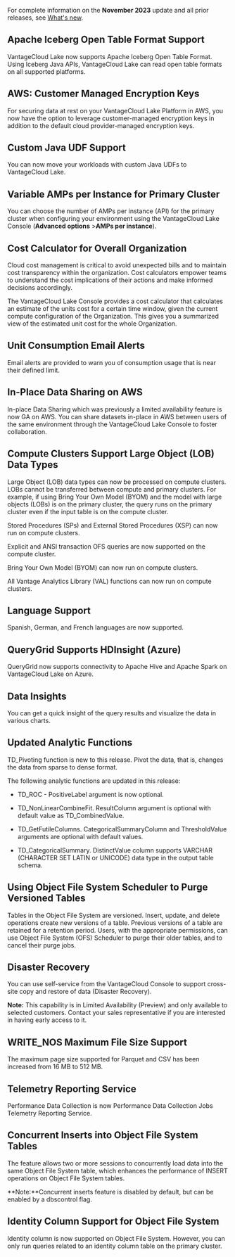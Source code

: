 For complete information on the **November 2023** update and all prior releases, see [What's new](https://docs.teradata.com/access/sources/dita/topic?dita:mapPath=phg1621910019905.ditamap&dita:ditavalPath=pny1626732985837.ditaval&dita:topicPath=lpz1632246643646.dita).

## Apache Iceberg Open Table Format Support


VantageCloud Lake now supports Apache Iceberg Open Table Format. Using Iceberg Java APIs, VantageCloud Lake can read open table formats on all supported platforms.

## AWS: Customer Managed Encryption Keys


For securing data at rest on your VantageCloud Lake Platform in AWS, you now have the option to leverage customer-managed encryption keys in addition to the default cloud provider-managed encryption keys.

## Custom Java UDF Support


You can now move your workloads with custom Java UDFs to VantageCloud Lake.

## Variable AMPs per Instance for Primary Cluster


You can choose the number of AMPs per instance (API) for the primary cluster when configuring your environment using the VantageCloud Lake Console (**Advanced options** >**AMPs per instance**).

## Cost Calculator for Overall Organization


Cloud cost management is critical to avoid unexpected bills and to maintain cost transparency within the organization. Cost calculators empower teams to understand the cost implications of their actions and make informed decisions accordingly.

The VantageCloud Lake Console provides a cost calculator that calculates an estimate of the units cost for a certain time window, given the current compute configuration of the Organization. This gives you a summarized view of the estimated unit cost for the whole Organization.

## Unit Consumption Email Alerts


Email alerts are provided to warn you of consumption usage that is near their defined limit.

## In-Place Data Sharing on AWS


In-place Data Sharing which was previously a limited availability feature is now GA on AWS. You can share datasets in-place in AWS between users of the same environment through the VantageCloud Lake Console to foster collaboration.

## Compute Clusters Support Large Object (LOB) Data Types


Large Object (LOB) data types can now be processed on compute clusters. LOBs cannot be transferred between compute and primary clusters. For example, if using Bring Your Own Model (BYOM) and the model with large objects (LOBs) is on the primary cluster, the query runs on the primary cluster even if the input table is on the compute cluster.

Stored Procedures (SPs) and External Stored Procedures (XSP) can now run on compute clusters.

Explicit and ANSI transaction OFS queries are now supported on the compute cluster.

Bring Your Own Model (BYOM) can now run on compute clusters.

All Vantage Analytics Library (VAL) functions can now run on compute clusters.

## Language Support


Spanish, German, and French languages are now supported.

## QueryGrid Supports HDInsight (Azure)


QueryGrid now supports connectivity to Apache Hive and Apache Spark on VantageCloud Lake on Azure.

## Data Insights


You can get a quick insight of the query results and visualize the data in various charts.

## Updated Analytic Functions


TD_Pivoting function is new to this release. Pivot the data, that is, changes the data from sparse to dense format.

The following analytic functions are updated in this release:

-   TD_ROC - PositiveLabel argument is now optional.


-   TD_NonLinearCombineFit. ResultColumn argument is optional with default value as TD_CombinedValue.


-   TD_GetFutileColumns. CategoricalSummaryColumn and ThresholdValue arguments are optional with default values.


-   TD_CategoricalSummary. DistinctValue column supports VARCHAR (CHARACTER SET LATIN or UNICODE) data type in the output table schema.


## Using Object File System Scheduler to Purge Versioned Tables


Tables in the Object File System are versioned. Insert, update, and delete operations create new versions of a table. Previous versions of a table are retained for a retention period. Users, with the appropriate permissions, can use Object File System (OFS) Scheduler to purge their older tables, and to cancel their purge jobs.

## Disaster Recovery


You can use self-service from the VantageCloud Console to support cross-site copy and restore of data (Disaster Recovery).

**Note:** This capability is in Limited Availability (Preview) and only available to selected customers. Contact your sales representative if you are interested in having early access to it.

## WRITE_NOS Maximum File Size Support


The maximum page size supported for Parquet and CSV has been increased from 16 MB to 512 MB.

## Telemetry Reporting Service


Performance Data Collection is now Performance Data Collection Jobs Telemetry Reporting Service.

## Concurrent Inserts into Object File System Tables


The feature allows two or more sessions to concurrently load data into the same Object File System table, which enhances the performance of INSERT operations on Object File System tables.

**Note:**Concurrent inserts feature is disabled by default, but can be enabled by a dbscontrol flag.

## Identity Column Support for Object File System


Identity column is now supported on Object File System. However, you can only run queries related to an identity column table on the primary cluster.

